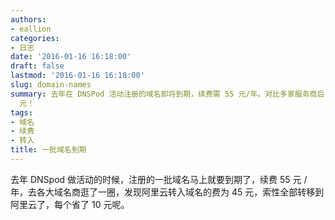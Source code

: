 ```yaml
---
authors:
- eallion
categories:
- 日志
date: '2016-01-16 16:18:00'
draft: false
lastmod: '2016-01-16 16:18:00'
slug: domain-names
summary: 去年在 DNSPod 活动注册的域名即将到期，续费需 55 元/年。对比多家服务商后，发现阿里云域名转入仅需 45 元，果断转移，每个域名省下 10
  元！
tags:
- 域名
- 续费
- 转入
title: 一批域名到期
---
```

去年 DNSpod 做活动的时候，注册的一批域名马上就要到期了，续费 55 元 / 年，去各大域名商逛了一圈，发现阿里云转入域名的费为 45 元，索性全部转移到阿里云了，每个省了 10 元呢。